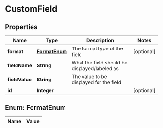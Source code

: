 

# CustomField

## Properties

Name | Type | Description | Notes
------------ | ------------- | ------------- | -------------
**format** | [**FormatEnum**](#FormatEnum) | The format type of the field |  [optional]
**fieldName** | **String** | What the field should be displayed/labeled as | 
**fieldValue** | **String** | The value to be displayed for the field | 
**id** | **Integer** |  |  [optional]


## Enum: FormatEnum

Name | Value
---- | -----




